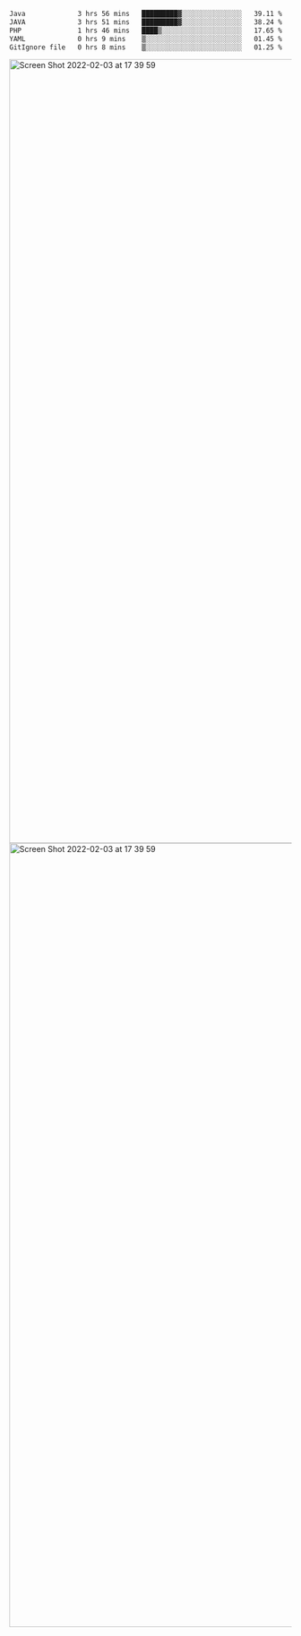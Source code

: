 <!--START_SECTION:waka-->

```txt
Java             3 hrs 56 mins   █████████▓░░░░░░░░░░░░░░░   39.11 %
JAVA             3 hrs 51 mins   █████████▓░░░░░░░░░░░░░░░   38.24 %
PHP              1 hrs 46 mins   ████▒░░░░░░░░░░░░░░░░░░░░   17.65 %
YAML             0 hrs 9 mins    ▒░░░░░░░░░░░░░░░░░░░░░░░░   01.45 %
GitIgnore file   0 hrs 8 mins    ▒░░░░░░░░░░░░░░░░░░░░░░░░   01.25 %
```

<!--END_SECTION:waka-->

<img width="1400" alt="Screen Shot 2022-02-03 at 17 39 59" src="https://user-images.githubusercontent.com/45716542/152387304-f2b60485-53a6-4f4b-a818-5cefb1b0c0ae.png">
<img width="1400" alt="Screen Shot 2022-02-03 at 17 39 59" src="https://user-images.githubusercontent.com/45716542/152387273-ea5cdf21-2a45-44da-8bef-00c1763b1d42.png">
